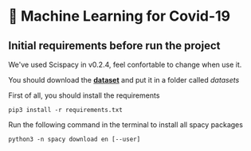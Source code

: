 # :pill: Machine Learning for Covid-19

## Initial requirements before run the project

We've used Scispacy in v0.2.4, feel confortable to change when use it.

You should download the [**dataset**](https://www.kaggle.com/allen-institute-for-ai/CORD-19-research-challenge) and put it in a folder called _datasets_


First of all, you should install the requirements
```shell
pip3 install -r requirements.txt
```


Run the following command in the terminal to install all spacy packages
```shell
python3 -n spacy download en [--user]
```